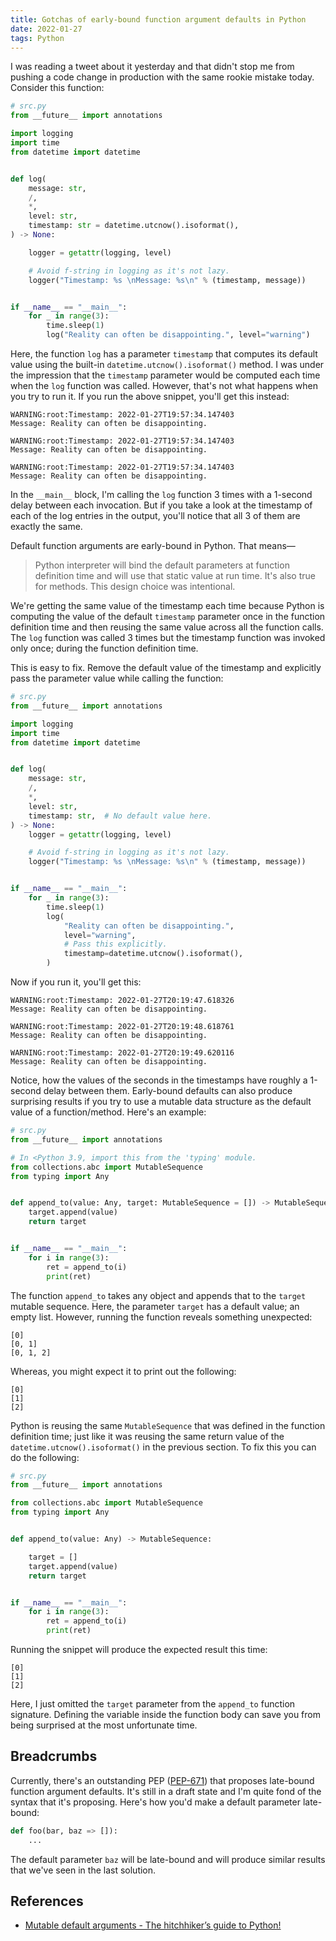 ```yaml
---
title: Gotchas of early-bound function argument defaults in Python
date: 2022-01-27
tags: Python
---
```


I was reading a tweet about it yesterday and that didn't stop me from pushing a code change in production with the same rookie mistake today. Consider this function:

```python
# src.py
from __future__ import annotations

import logging
import time
from datetime import datetime


def log(
    message: str,
    /,
    *,
    level: str,
    timestamp: str = datetime.utcnow().isoformat(),
) -> None:

    logger = getattr(logging, level)

    # Avoid f-string in logging as it's not lazy.
    logger("Timestamp: %s \nMessage: %s\n" % (timestamp, message))


if __name__ == "__main__":
    for _ in range(3):
        time.sleep(1)
        log("Reality can often be disappointing.", level="warning")
```

Here, the function `log` has a parameter `timestamp` that computes its default value using the built-in `datetime.utcnow().isoformat()` method. I was under the impression that the `timestamp` parameter would be computed each time when the `log` function was called. However, that's not what happens when you try to run it. If you run the above snippet, you'll get this instead:

```
WARNING:root:Timestamp: 2022-01-27T19:57:34.147403
Message: Reality can often be disappointing.

WARNING:root:Timestamp: 2022-01-27T19:57:34.147403
Message: Reality can often be disappointing.

WARNING:root:Timestamp: 2022-01-27T19:57:34.147403
Message: Reality can often be disappointing.
```

In the `__main__` block, I'm calling the `log` function 3 times with a 1-second delay between each invocation. But if you take a look at the timestamp of each of the log entries in the output, you'll notice that all 3 of them are exactly the same.

Default function arguments are early-bound in Python. That means—

> Python interpreter will bind the default parameters at function definition time and will use that static value at run time. It's also true for methods. This design choice was intentional.

We're getting the same value of the timestamp each time because Python is computing the value of the default `timestamp` parameter once in the function definition time and then reusing the same value across all the function calls. The `log` function was called 3 times but the timestamp function was invoked only once; during the function definition time.

This is easy to fix. Remove the default value of the timestamp and explicitly pass the parameter value while calling the function:


```python
# src.py
from __future__ import annotations

import logging
import time
from datetime import datetime


def log(
    message: str,
    /,
    *,
    level: str,
    timestamp: str,  # No default value here.
) -> None:
    logger = getattr(logging, level)

    # Avoid f-string in logging as it's not lazy.
    logger("Timestamp: %s \nMessage: %s\n" % (timestamp, message))


if __name__ == "__main__":
    for _ in range(3):
        time.sleep(1)
        log(
            "Reality can often be disappointing.",
            level="warning",
            # Pass this explicitly.
            timestamp=datetime.utcnow().isoformat(),
        )
```

Now if you run it, you'll get this:

```
WARNING:root:Timestamp: 2022-01-27T20:19:47.618326
Message: Reality can often be disappointing.

WARNING:root:Timestamp: 2022-01-27T20:19:48.618761
Message: Reality can often be disappointing.

WARNING:root:Timestamp: 2022-01-27T20:19:49.620116
Message: Reality can often be disappointing.
```

Notice, how the values of the seconds in the timestamps have roughly a 1-second delay between them. Early-bound defaults can also produce surprising results if you try to use a mutable data structure as the default value of a function/method. Here's an example:

```python
# src.py
from __future__ import annotations

# In <Python 3.9, import this from the 'typing' module.
from collections.abc import MutableSequence
from typing import Any


def append_to(value: Any, target: MutableSequence = []) -> MutableSequence:
    target.append(value)
    return target


if __name__ == "__main__":
    for i in range(3):
        ret = append_to(i)
        print(ret)
```

The function `append_to` takes any object and appends that to the `target` mutable sequence. Here, the parameter `target` has a default value; an empty list. However, running the function reveals something unexpected:


```
[0]
[0, 1]
[0, 1, 2]
```

Whereas, you might expect it to print out the following:

```
[0]
[1]
[2]
```

Python is reusing the same `MutableSequence` that was defined in the function definition time; just like it was reusing the same return value of the `datetime.utcnow().isoformat()` in the previous section. To fix this you can do the following:

```python
# src.py
from __future__ import annotations

from collections.abc import MutableSequence
from typing import Any


def append_to(value: Any) -> MutableSequence:

    target = []
    target.append(value)
    return target


if __name__ == "__main__":
    for i in range(3):
        ret = append_to(i)
        print(ret)
```

Running the snippet will produce the expected result this time:

```
[0]
[1]
[2]
```

Here, I just omitted the `target` parameter from the `append_to` function signature. Defining the variable inside the function body can save you from being surprised at the most unfortunate time.

## Breadcrumbs

Currently, there's an outstanding PEP ([PEP-671](https://www.python.org/dev/peps/pep-0671/)) that proposes late-bound function argument defaults. It's still in a draft state and I'm quite fond of the syntax that it's proposing. Here's how you'd make a default parameter late-bound:

```python
def foo(bar, baz => []):
    ...
```

The default parameter `baz` will be late-bound and will produce similar results that we've seen in the last solution.

## References

* [Mutable default arguments - The hitchhiker’s guide to Python!](https://docs.python-guide.org/writing/gotchas/#mutable-default-arguments)

